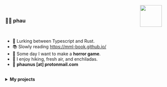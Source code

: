 <img width="70" align="right"  src="https://www.cameronsworld.net/img/content/17/6.gif">
<br />

### 🐋💨 phau

<br />

- 👀 Lurking between Typescript and Rust.
- 📚 Slowly reading https://mml-book.github.io/
- 🎃 Some day I want to make a **horror game**.
- 🌄 I enjoy hiking, fresh air, and enchiladas.
- 📩 **phaunus [at] protonmail.com**

<br />
<details>
<summary><b>My projects</b></summary>
<br />

#### RUST

- [sitemap-generator](https://github.com/ph4un00b/sitemap-rustico) - Sitemap for the Rust community
- [tetris-troll](https://github.com/ph4un00b/tetris-troll) - A 2D mobile Tetris
- [interpreters](https://github.com/ph4un00b/f_interpreter) - Crafting Interpreters (Java) / Write Your Own Interpreter (Go) books but in Rust

#### CLI

- [query-html](https://github.com/ph4un00b/query_html) - Like JQ but for HTML
- [site-generator](https://github.com/ph4un00b/simple-cli) - A static site generator
- [json-to-html](https://github.com/ph4un00b/json2html) - Generate HTML from JSON

#### GRAPHICS

- [music-animation](https://github.com/ph4un00b/music-animation) - An interactive animation reacting to music
- [card-editor](https://github.com/ph4un00b/vue-card-editor) - An editor for cards with fancy effects
- [shaders-dict](https://github.com/ph4un00b/my-glsl-dictionary) - My collection of shaders while learning the Book of Shaders
- [threejs-patterns](https://github.com/ph4un00b/threejs-patterns-styles) - My collection of learnings and compositions with Three.js
- [shootemup-game](https://github.com/ph4un00b/shootemup) - I made 500 bucks with this mini game
- [image-resizer](https://github.com/ph4un00b/power-of-two-images) - Adjust your image to power-of-two resolutions

#### AI

- [langchain-patterns](https://github.com/ph4un00b/cadenai) - Experiments with AI and Javascript

#### MOBILE

- [components](https://github.com/ph4un00b/react-native-components/tree/master/shared/components) - Basic component dictionary for React Native
- [signals](https://github.com/ph4un00b/jotai-signals-typescript) - Testing React signals in React Native with Jotai
- [gestures](https://github.com/ph4un00b/react-expo-patterns) - Testing gesture patterns and animations in React Native
- [routing-patterns](https://github.com/ph4un00b/expo-react-native-fresh-tests) - Testing routers in React Native (check branches)
- [list-patterns](https://github.com/ph4un00b/react-native-lists) - Testing list libraries' components, behaviors, and performance

<img width="120" align="left"  src="https://www.cameronsworld.net/img/content/10/16.gif">
<br/>
<br/>

#### EXTRAS

- [github-actions](https://github.com/ph4un00b/github-actions) - My experiments with GitHub Actions
- [runtimes-patterns](https://github.com/ph4un00b/js-styles) - Testing stuff on different JS runtimes

#### ME ONLY

- [zettel](https://github.com/ph4un00b/me)
- [phau](https://github.com/ph4un00b/phau)
- [stuff](https://github.com/ph4un00b/el-template)
- [tests & tricks](https://github.com/ph4un00b/tests)

#### TODO

- [ ] Dotfiles
- [ ] Bring some Deno Deploy projects
- [ ] Find out Flash (AS3) stuff
- [ ] Look at my Bitbucket and old devices for forgotten stuff

<img width="80" align="left"  src="https://www.cameronsworld.net/img/content/23/frame-3/1.gif">

</details>
